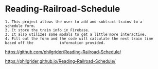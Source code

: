 # Reading-Railroad-Schedule

    1. This project allows the user to add and subtract trains to a schedule form.
    2. It store the train info in Firebase.
    3. It also utilizes some modals to get a little more interactive.
    4. Fill out the form and the code will calculate the next train time based off the            information provided.

https://github.com/philgrider/Reading-Railroad-Schedule/

https://philgrider.github.io/Reading-Railroad-Schedule/
